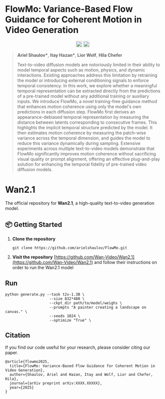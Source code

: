 # FlowMo: Variance-Based Flow Guidance for Coherent Motion in Video Generation
<p align="center">
  <a href="https://arielshaulov.github.io/FlowMo/"><img src="https://img.shields.io/static/v1?label=Project&message=Website&color=red" height=20.5></a> 
 <a href="https://arxiv.org/abs/2309.03884"><img src="https://img.shields.io/badge/arXiv-2306.00966-b31b1b.svg" height=20.5></a>
</p>

> **Ariel Shaulov\***, **Itay Hazan\***, **Lior Wolf**, **Hila Chefer**
> 
> Text-to-video diffusion models are notoriously limited in their ability to model temporal aspects such as motion, physics, and dynamic interactions. Existing approaches address this limitation by retraining the model or introducing external conditioning signals to enforce temporal consistency. In this work, we explore whether a meaningful temporal representation can be extracted directly from the predictions of a pre-trained model without any additional training or auxiliary inputs. We introduce FlowMo, a novel training-free guidance method that enhances motion coherence using only the model's own predictions in each diffusion step. FlowMo first derives an appearance-debiased temporal representation by measuring the distance between latents corresponding to consecutive frames. This highlights the implicit temporal structure predicted by the model. It then estimates motion coherence by measuring the patch-wise variance across the temporal dimension, and guides the model to reduce this variance dynamically during sampling. Extensive experiments across multiple text-to-video models demonstrate that FlowMo significantly improves motion coherence without sacrificing visual quality or prompt alignment, offering an effective plug-and-play solution for enhancing the temporal fidelity of pre-trained video diffusion models.


# Wan2.1

The official repository for **Wan2.1**, a high-quality text-to-video generation model.

## 📦 Getting Started

1. **Clone the repository**
   ````
   git clone https://github.com/arielshaulov/FlowMo.git
   ````
   
2. **Visit the repository**
   [https://github.com/Wan-Video/Wan2.1](https://github.com/Wan-Video/Wan2.1)
   and follow their instructions on order to run the Wan2.1 model

                    
## Run
````
python generate.py --task t2v-1.3B \
                    --size 832*480 \
                    --ckpt_dir path/to/model/weighs \
                    --prompts "A painter creating a landscape on canvas." \
                    --seeds 1024 \
                    --optimize "True" \
````

## Citation
If you find our code useful for your research, please consider citing our paper.
```
@article{flowmo2025,
  title={FlowMo: Variance-Based Flow Guidance for Coherent Motion in Video Generation},
  author={Shaulov, Ariel and Hazan, Itay and Wolf, Lior and Chefer, Hila},
  journal={arXiv preprint arXiv:XXXX.XXXXX},
  year={2025}
}
```
